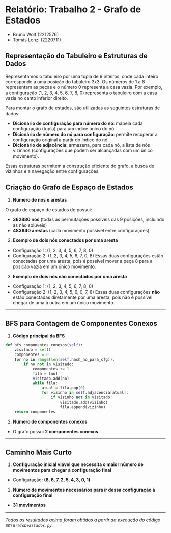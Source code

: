 # Relatório: Trabalho 2 - Grafo de Estados
- Bruno Wolf (2212576)
- Tomás Lenzi (2220711)

## Representação do Tabuleiro e Estruturas de Dados

Representamos o tabuleiro por uma tupla de 9 inteiros, onde cada inteiro corresponde a uma posição do tabuleiro 3x3. Os números de 1 a 8 representam as peças e o número 0 representa a casa vazia. Por exemplo, a configuração (1, 2, 3, 4, 5, 6, 7, 8, 0) representa o tabuleiro com a casa vazia no canto inferior direito.

Para montar o grafo de estados, são utilizadas as seguintes estruturas de dados:

- **Dicionário de configuração para número do nó**: mapeia cada configuração (tupla) para um índice único do nó.
- **Dicionário de número do nó para configuração**: permite recuperar a configuração original a partir do índice do nó.
- **Dicionário de adjacência**: armazena, para cada nó, a lista de nós vizinhos (configurações que podem ser alcançadas com um único movimento).

Essas estruturas permitem a construção eficiente do grafo, a busca de vizinhos e a navegação entre configurações.

## Criação do Grafo de Espaço de Estados

1) **Número de nós e arestas**

O grafo de espaço de estados do possui:

- **362880 nós** (todas as permutações possíveis das 9 posições, incluindo as não solúveis)
- **483840 arestas** (cada movimento possível entre configurações)

2) **Exemplo de dois nós conectados por uma aresta**

- Configuração 1: (1, 2, 3, 4, 5, 6, 7, 8, 0)
- Configuração 2: (1, 2, 3, 4, 5, 6, 7, 0, 8)
Essas duas configurações estão conectadas por uma aresta, pois é possível mover a peça 8 para a posição vazia em um único movimento.

3) **Exemplo de dois nós não conectados por uma aresta**

- Configuração 1: (1, 2, 3, 4, 5, 6, 7, 8, 0)
- Configuração 2: (1, 2, 3, 4, 5, 6, 0, 7, 8)
Essas duas configurações **não** estão conectadas diretamente por uma aresta, pois não é possível chegar de uma à outra em um único movimento.

---

## BFS para Contagem de Componentes Conexos

1) **Código principal da BFS**
```python
def bfs_componentes_conexos(self):
    visitado = set()
    componentes = 0
    for no in range(len(self.hash_no_para_cfg)):
        if no not in visitado:
            componentes += 1
            fila = [no]
            visitado.add(no)
            while fila:
                atual = fila.pop(0)
                for vizinho in self.adjacencia[atual]:
                    if vizinho not in visitado:
                        visitado.add(vizinho)
                        fila.append(vizinho)
    return componentes
```

2) **Número de componentes conexos**
- O grafo possui **2 componentes conexos**.

---

## Caminho Mais Curto

1) **Configuração inicial viável que necessita o maior número de movimentos para chegar à configuração final**
- Configuração: **(8, 6, 7, 2, 5, 4, 3, 0, 1)**

2) **Número de movimentos necessários para ir dessa configuração à configuração final**
- **31 movimentos**

---

*Todos os resultados acima foram obtidos a partir da execução do código em `GrafoDeEstados.py`.*

